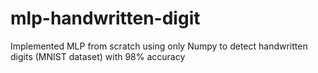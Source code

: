 # mlp-handwritten-digit
Implemented MLP from scratch using only Numpy to detect handwritten digits (MNIST dataset) with 98% accuracy
